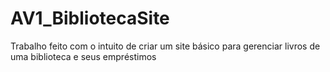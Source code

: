 # AV1_BibliotecaSite
Trabalho feito com o intuito de criar um site básico para gerenciar livros de uma biblioteca e seus empréstimos 
